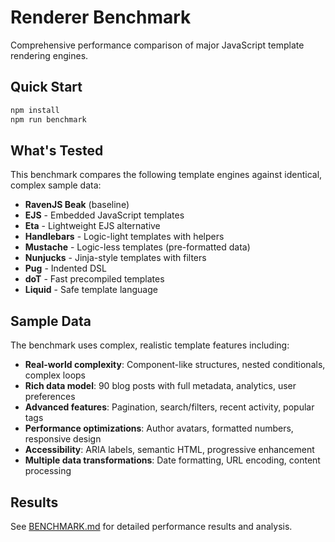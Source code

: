 # Renderer Benchmark

Comprehensive performance comparison of major JavaScript template rendering engines.

## Quick Start

```bash
npm install
npm run benchmark
```

## What's Tested

This benchmark compares the following template engines against identical, complex sample data:

- **RavenJS Beak** (baseline)
- **EJS** - Embedded JavaScript templates
- **Eta** - Lightweight EJS alternative
- **Handlebars** - Logic-light templates with helpers
- **Mustache** - Logic-less templates (pre-formatted data)
- **Nunjucks** - Jinja-style templates with filters
- **Pug** - Indented DSL
- **doT** - Fast precompiled templates
- **Liquid** - Safe template language

## Sample Data

The benchmark uses complex, realistic template features including:

- **Real-world complexity**: Component-like structures, nested conditionals, complex loops
- **Rich data model**: 90 blog posts with full metadata, analytics, user preferences
- **Advanced features**: Pagination, search/filters, recent activity, popular tags
- **Performance optimizations**: Author avatars, formatted numbers, responsive design
- **Accessibility**: ARIA labels, semantic HTML, progressive enhancement
- **Multiple data transformations**: Date formatting, URL encoding, content processing

## Results

See [BENCHMARK.md](./BENCHMARK.md) for detailed performance results and analysis.
